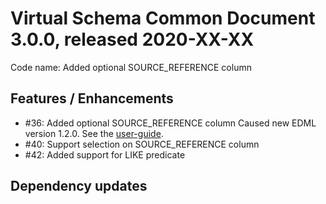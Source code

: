 # Virtual Schema Common Document 3.0.0, released 2020-XX-XX

Code name: Added optional SOURCE_REFERENCE column

## Features / Enhancements

* #36: Added optional SOURCE_REFERENCE column
  Caused new EDML version 1.2.0. See the [user-guide](../user_guide/edml_user_guide.md#source-reference-column).
* #40: Support selection on SOURCE_REFERENCE column
* #42: Added support for LIKE predicate

## Dependency updates


